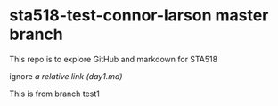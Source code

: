 # sta518-test-connor-larson master branch

This repo is to explore GitHub and markdown for STA518

ignore *a relative link (day1.md)*

This is from branch test1
